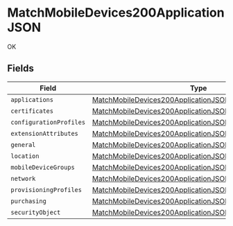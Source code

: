 # MatchMobileDevices200ApplicationJSON

OK


## Fields

| Field                                                                                                                                               | Type                                                                                                                                                | Required                                                                                                                                            | Description                                                                                                                                         |
| --------------------------------------------------------------------------------------------------------------------------------------------------- | --------------------------------------------------------------------------------------------------------------------------------------------------- | --------------------------------------------------------------------------------------------------------------------------------------------------- | --------------------------------------------------------------------------------------------------------------------------------------------------- |
| `applications`                                                                                                                                      | [MatchMobileDevices200ApplicationJSONApplications](../../models/operations/matchmobiledevices200applicationjsonapplications.md)[]                   | :heavy_minus_sign:                                                                                                                                  | N/A                                                                                                                                                 |
| `certificates`                                                                                                                                      | [MatchMobileDevices200ApplicationJSONCertificates](../../models/operations/matchmobiledevices200applicationjsoncertificates.md)[]                   | :heavy_minus_sign:                                                                                                                                  | N/A                                                                                                                                                 |
| `configurationProfiles`                                                                                                                             | [MatchMobileDevices200ApplicationJSONConfigurationProfiles](../../models/operations/matchmobiledevices200applicationjsonconfigurationprofiles.md)[] | :heavy_minus_sign:                                                                                                                                  | N/A                                                                                                                                                 |
| `extensionAttributes`                                                                                                                               | [MatchMobileDevices200ApplicationJSONExtensionAttributes](../../models/operations/matchmobiledevices200applicationjsonextensionattributes.md)[]     | :heavy_minus_sign:                                                                                                                                  | N/A                                                                                                                                                 |
| `general`                                                                                                                                           | [MatchMobileDevices200ApplicationJSONGeneral](../../models/operations/matchmobiledevices200applicationjsongeneral.md)                               | :heavy_minus_sign:                                                                                                                                  | N/A                                                                                                                                                 |
| `location`                                                                                                                                          | [MatchMobileDevices200ApplicationJSONLocation](../../models/operations/matchmobiledevices200applicationjsonlocation.md)                             | :heavy_minus_sign:                                                                                                                                  | N/A                                                                                                                                                 |
| `mobileDeviceGroups`                                                                                                                                | [MatchMobileDevices200ApplicationJSONMobileDeviceGroups](../../models/operations/matchmobiledevices200applicationjsonmobiledevicegroups.md)[]       | :heavy_minus_sign:                                                                                                                                  | N/A                                                                                                                                                 |
| `network`                                                                                                                                           | [MatchMobileDevices200ApplicationJSONNetwork](../../models/operations/matchmobiledevices200applicationjsonnetwork.md)                               | :heavy_minus_sign:                                                                                                                                  | N/A                                                                                                                                                 |
| `provisioningProfiles`                                                                                                                              | [MatchMobileDevices200ApplicationJSONProvisioningProfiles](../../models/operations/matchmobiledevices200applicationjsonprovisioningprofiles.md)[]   | :heavy_minus_sign:                                                                                                                                  | N/A                                                                                                                                                 |
| `purchasing`                                                                                                                                        | [MatchMobileDevices200ApplicationJSONPurchasing](../../models/operations/matchmobiledevices200applicationjsonpurchasing.md)                         | :heavy_minus_sign:                                                                                                                                  | N/A                                                                                                                                                 |
| `securityObject`                                                                                                                                    | [MatchMobileDevices200ApplicationJSONSecurityObject](../../models/operations/matchmobiledevices200applicationjsonsecurityobject.md)                 | :heavy_minus_sign:                                                                                                                                  | N/A                                                                                                                                                 |